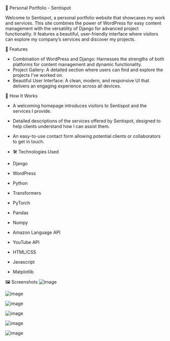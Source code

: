 💼 Personal Portfolio - Sentispot

Welcome to Sentispot, a personal portfolio website that showcases my work and services. This site combines the power of WordPress for easy content management with the versatility of Django for advanced project functionality. It features a beautiful, user-friendly interface where visitors can explore my company’s services and discover my projects.


📜 Features
* Combination of WordPress and Django: Harnesses the strengths of both platforms for content management and dynamic functionality.
* Project Gallery: A detailed section where users can find and explore the projects I’ve worked on.
* Beautiful User Interface: A clean, modern, and responsive UI that delivers an engaging experience across all devices.

🚀 How It Works
* A welcoming homepage introduces visitors to Sentispot and the services I provide.
* Detailed descriptions of the services offered by Sentispot, designed to help clients understand how I can assist them.
* An easy-to-use contact form allowing potential clients or collaborators to get in touch.

* 🛠️ Technologies Used
* Django
* WordPress
* Python
* Transformers
* PyTorch
* Pandas
* Numpy
* Amazon Language API
* YouTube API
* HTML/CSS
* Javascript
* Matplotlib

🖼️ Screenshots
![image](https://github.com/user-attachments/assets/d0348fcc-a4d9-4e15-8c6e-23d7a183960d)

![image](https://github.com/user-attachments/assets/dc707253-d02a-414c-a036-18125ba43d9f)

![image](https://github.com/user-attachments/assets/555a54a2-30df-4c97-ab40-7acd213cbb49)

![image](https://github.com/user-attachments/assets/5a1b38be-7a67-44c8-8cfb-29b20259e9d2)

![image](https://github.com/user-attachments/assets/f3ef03b0-0b8f-4294-bcae-8801d0f53086)

![image](https://github.com/user-attachments/assets/da1fc8b8-1af0-4c03-ae1e-89e78c6dee50)











